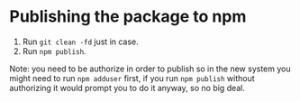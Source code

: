# Publishing the package to npm
1. Run `git clean -fd` just in case.
2. Run `npm publish`.

Note: you need to be authorize in order to publish so in the new system you might need to run `npm adduser` first,
if you run `npm publish` without authorizing it would prompt you to do it anyway, so no big deal.

